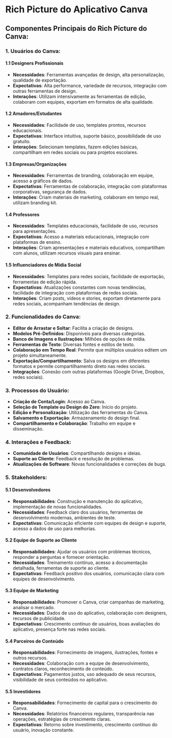 # Rich Picture do Aplicativo Canva

## Componentes Principais do Rich Picture do Canva:

### 1. Usuários do Canva:

#### 1.1 Designers Profissionais
- **Necessidades**: Ferramentas avançadas de design, alta personalização, qualidade de exportação.
- **Expectativas**: Alta performance, variedade de recursos, integração com outras ferramentas de design.
- **Interações**: Utilizam intensivamente as ferramentas de edição, colaboram com equipes, exportam em formatos de alta qualidade.

#### 1.2 Amadores/Estudantes
- **Necessidades**: Facilidade de uso, templates prontos, recursos educacionais.
- **Expectativas**: Interface intuitiva, suporte básico, possibilidade de uso gratuito.
- **Interações**: Selecionam templates, fazem edições básicas, compartilham em redes sociais ou para projetos escolares.

#### 1.3 Empresas/Organizações
- **Necessidades**: Ferramentas de branding, colaboração em equipe, acesso a gráficos de dados.
- **Expectativas**: Ferramentas de colaboração, integração com plataformas corporativas, segurança de dados.
- **Interações**: Criam materiais de marketing, colaboram em tempo real, utilizam branding kit.

#### 1.4 Professores
- **Necessidades**: Templates educacionais, facilidade de uso, recursos para apresentações.
- **Expectativas**: Acesso a materiais educacionais, integração com plataformas de ensino.
- **Interações**: Criam apresentações e materiais educativos, compartilham com alunos, utilizam recursos visuais para ensinar.

#### 1.5 Influenciadores de Mídia Social
- **Necessidades**: Templates para redes sociais, facilidade de exportação, ferramentas de edição rápida.
- **Expectativas**: Atualizações constantes com novas tendências, facilidade de integração com plataformas de redes sociais.
- **Interações**: Criam posts, vídeos e stories, exportam diretamente para redes sociais, acompanham tendências de design.

### 2. Funcionalidades do Canva:
- **Editor de Arrastar e Soltar**: Facilita a criação de designs.
- **Modelos Pré-Definidos**: Disponíveis para diversas categorias.
- **Banco de Imagens e Ilustrações**: Milhões de opções de mídia.
- **Ferramentas de Texto**: Diversas fontes e estilos de texto.
- **Colaboração em Tempo Real**: Permite que múltiplos usuários editem um projeto simultaneamente.
- **Exportação/Compartilhamento**: Salva os designs em diferentes formatos e permite compartilhamento direto nas redes sociais.
- **Integrações**: Conexão com outras plataformas (Google Drive, Dropbox, redes sociais).

### 3. Processos do Usuário:
- **Criação de Conta/Login**: Acesso ao Canva.
- **Seleção de Template ou Design do Zero**: Início do projeto.
- **Edição e Personalização**: Utilização das ferramentas do Canva.
- **Salvamento e Exportação**: Armazenamento do design final.
- **Compartilhamento e Colaboração**: Trabalho em equipe e disseminação.

### 4. Interações e Feedback:
- **Comunidade de Usuários**: Compartilhando designs e ideias.
- **Suporte ao Cliente**: Feedback e resolução de problemas.
- **Atualizações de Software**: Novas funcionalidades e correções de bugs.

### 5. Stakeholders:

#### 5.1 Desenvolvedores
- **Responsabilidades**: Construção e manutenção do aplicativo, implementação de novas funcionalidades.
- **Necessidades**: Feedback claro dos usuários, ferramentas de desenvolvimento modernas, ambientes de teste.
- **Expectativas**: Comunicação eficiente com equipes de design e suporte, acesso a dados de uso para melhorias.

#### 5.2 Equipe de Suporte ao Cliente
- **Responsabilidades**: Ajudar os usuários com problemas técnicos, responder a perguntas e fornecer orientação.
- **Necessidades**: Treinamento contínuo, acesso a documentação detalhada, ferramentas de suporte ao cliente.
- **Expectativas**: Feedback positivo dos usuários, comunicação clara com equipes de desenvolvimento.

#### 5.3 Equipe de Marketing
- **Responsabilidades**: Promover o Canva, criar campanhas de marketing, analisar o mercado.
- **Necessidades**: Dados de uso do aplicativo, colaboração com designers, recursos de publicidade.
- **Expectativas**: Crescimento contínuo de usuários, boas avaliações do aplicativo, presença forte nas redes sociais.

#### 5.4 Parceiros de Conteúdo
- **Responsabilidades**: Fornecimento de imagens, ilustrações, fontes e outros recursos.
- **Necessidades**: Colaboração com a equipe de desenvolvimento, contratos claros, reconhecimento de conteúdo.
- **Expectativas**: Pagamentos justos, uso adequado de seus recursos, visibilidade de seus conteúdos no aplicativo.

#### 5.5 Investidores
- **Responsabilidades**: Fornecimento de capital para o crescimento do Canva.
- **Necessidades**: Relatórios financeiros regulares, transparência nas operações, estratégias de crescimento claras.
- **Expectativas**: Retorno sobre investimento, crescimento contínuo do usuário, inovação constante.